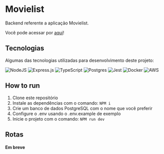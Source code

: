 # Movielist

Backend referente a aplicação Movielist.

Você pode acessar por <a href="http://18.206.126.112/">aqui</a>!

## Tecnologias
Algumas das tecnologias utilizadas para desenvolvimento deste projeto:

![NodeJS](https://img.shields.io/badge/node.js-6DA55F?style=for-the-badge&logo=node.js&logoColor=white)
![Express.js](https://img.shields.io/badge/express.js-%23404d59.svg?style=for-the-badge&logo=express&logoColor=%2361DAFB)
![TypeScript](https://img.shields.io/badge/typescript-%23007ACC.svg?style=for-the-badge&logo=typescript&logoColor=white)
![Postgres](https://img.shields.io/badge/postgres-%23316192.svg?style=for-the-badge&logo=postgresql&logoColor=white)
![Jest](https://img.shields.io/badge/-jest-%23C21325?style=for-the-badge&logo=jest&logoColor=white)
![Docker](https://img.shields.io/badge/docker-%230db7ed.svg?style=for-the-badge&logo=docker&logoColor=white)
![AWS](https://img.shields.io/badge/AWS-%23FF9900.svg?style=for-the-badge&logo=amazon-aws&logoColor=white)

## How to run
1. Clone este repositório
2. Instale as dependências com o comando:
<code>NPM i</code>
3. Crie um banco de dados PostgreSQL com o nome que você preferir
4. Configure o .env usando o .env.example de exemplo
5. Inicie o projeto com o comando: <code>NPM run dev</code>

## Rotas

<h4>Em breve</h4>
